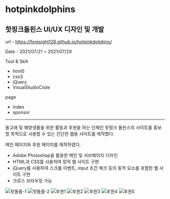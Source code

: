 # hotpinkdolphins
## 핫핑크돌핀스 UI/UX 디자인 및 개발

url - https://foresight128.github.io/hotpinkdolphins/

Date - 2021/07/21 ~ 2021/07/29

Tool & Skill
- html5
- css3
- jQuery
- VisualStudioCode

page
- index
- sponsor

* * *

돌고래 및 해양생물을 위한 활동과 후원을 하는 단체인 핫핑크 돌핀스의 사이트를 홍보할 목적으로 사용할 수 있는 간단한 웹용 사이트를 제작했다.

메인 페이지와 후원 페이지를 제작하였다.

- Adobe Photoshop을 활용한 메인 및 서브페이지 디자인
- HTML과 CSS를 사용하여 정적 웹 사이트 구현
- jQuery를 사용하여 스크롤 이벤트, input 조건 체크 등의 동적 요소를 포함한 웹 사이트 구현
- 크로스 브라우징 가능

![핫돌올-1](https://user-images.githubusercontent.com/89468282/131786218-3cc8ba4b-9053-4608-afbc-11712529d196.png)
![핫돌올-2](https://user-images.githubusercontent.com/89468282/131786223-94988073-7170-4103-87e3-b4b116cbda47.png)
![후원1](https://user-images.githubusercontent.com/89468282/131786234-2ad64f9e-95b6-479a-9646-a9b2b320b009.png)
![후원2](https://user-images.githubusercontent.com/89468282/131786239-cfdd3cc8-e43b-4f2a-bffa-c23fc53644cf.png)
![후원3](https://user-images.githubusercontent.com/89468282/131786245-9a35cb14-9f01-4f2a-b3a0-756e49382627.png)
![후원4](https://user-images.githubusercontent.com/89468282/131786249-2796643d-f40b-4265-895c-2f881e484a60.png)
![후원5](https://user-images.githubusercontent.com/89468282/131786255-d3a3f448-8cf2-4b0b-9fda-d5fe9e2ab0cf.png)


